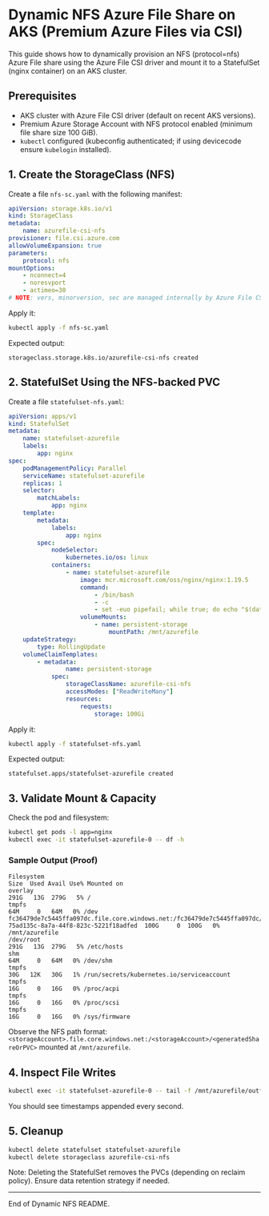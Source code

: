 # Dynamic NFS Azure File Share on AKS (Premium Azure Files via CSI)

This guide shows how to dynamically provision an NFS (protocol=nfs) Azure File share using the Azure File CSI driver and mount it to a StatefulSet (nginx container) on an AKS cluster.

## Prerequisites
- AKS cluster with Azure File CSI driver (default on recent AKS versions).
- Premium Azure Storage Account with NFS protocol enabled (minimum file share size 100 GiB).
- `kubectl` configured (kubeconfig authenticated; if using devicecode ensure `kubelogin` installed).

## 1. Create the StorageClass (NFS)
Create a file `nfs-sc.yaml` with the following manifest:

```yaml
apiVersion: storage.k8s.io/v1
kind: StorageClass
metadata:
	name: azurefile-csi-nfs
provisioner: file.csi.azure.com
allowVolumeExpansion: true
parameters:
	protocol: nfs
mountOptions:
	- nconnect=4
	- noresvport
	- actimeo=30
# NOTE: vers, minorversion, sec are managed internally by Azure File CSI driver; do not set them here.
```

Apply it:
```bash
kubectl apply -f nfs-sc.yaml
```
Expected output:
```
storageclass.storage.k8s.io/azurefile-csi-nfs created
```

## 2. StatefulSet Using the NFS-backed PVC
Create a file `statefulset-nfs.yaml`:
```yaml
apiVersion: apps/v1
kind: StatefulSet
metadata:
	name: statefulset-azurefile
	labels:
		app: nginx
spec:
	podManagementPolicy: Parallel
	serviceName: statefulset-azurefile
	replicas: 1
	selector:
		matchLabels:
			app: nginx
	template:
		metadata:
			labels:
				app: nginx
		spec:
			nodeSelector:
				kubernetes.io/os: linux
			containers:
				- name: statefulset-azurefile
					image: mcr.microsoft.com/oss/nginx/nginx:1.19.5
					command:
						- /bin/bash
						- -c
						- set -euo pipefail; while true; do echo "$(date)" >> /mnt/azurefile/outfile; sleep 1; done
					volumeMounts:
						- name: persistent-storage
							mountPath: /mnt/azurefile
	updateStrategy:
		type: RollingUpdate
	volumeClaimTemplates:
		- metadata:
				name: persistent-storage
			spec:
				storageClassName: azurefile-csi-nfs
				accessModes: ["ReadWriteMany"]
				resources:
					requests:
						storage: 100Gi
```

Apply it:
```bash
kubectl apply -f statefulset-nfs.yaml
```
Expected output:
```
statefulset.apps/statefulset-azurefile created
```

## 3. Validate Mount & Capacity
Check the pod and filesystem:
```bash
kubectl get pods -l app=nginx
kubectl exec -it statefulset-azurefile-0 -- df -h
```

### Sample Output (Proof)
```
Filesystem                                                                                                        Size  Used Avail Use% Mounted on
overlay                                                                                                           291G   13G  279G   5% /
tmpfs                                                                                                              64M     0   64M   0% /dev
fc36479de7c5445ffa097dc.file.core.windows.net:/fc36479de7c5445ffa097dc/pvcn-75ad135c-8a7a-44f8-823c-5221f18adfed  100G     0  100G   0% /mnt/azurefile
/dev/root                                                                                                         291G   13G  279G   5% /etc/hosts
shm                                                                                                                64M     0   64M   0% /dev/shm
tmpfs                                                                                                              30G   12K   30G   1% /run/secrets/kubernetes.io/serviceaccount
tmpfs                                                                                                              16G     0   16G   0% /proc/acpi
tmpfs                                                                                                              16G     0   16G   0% /proc/scsi
tmpfs                                                                                                              16G     0   16G   0% /sys/firmware
```

Observe the NFS path format: `<storageAccount>.file.core.windows.net:/<storageAccount>/<generatedShareOrPVC>` mounted at `/mnt/azurefile`.

## 4. Inspect File Writes
```bash
kubectl exec -it statefulset-azurefile-0 -- tail -f /mnt/azurefile/outfile
```
You should see timestamps appended every second.


## 5. Cleanup
```bash
kubectl delete statefulset statefulset-azurefile
kubectl delete storageclass azurefile-csi-nfs
```
Note: Deleting the StatefulSet removes the PVCs (depending on reclaim policy). Ensure data retention strategy if needed.

---
End of Dynamic NFS README.
